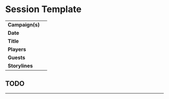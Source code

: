 # Session Template

|||
| --- | --- |
| **Campaign(s)** | | session.3
| **Date** | |
| **Title** | |
| **Players** | |
| **Guests** | |
| **Storylines** | |

## TODO

---
